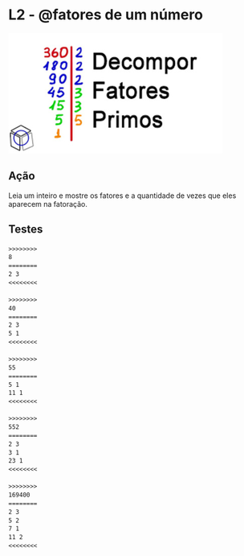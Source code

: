# L2 - @fatores de um número

![_](cover.jpg)

## Ação

Leia um inteiro e mostre os fatores e a quantidade de vezes que eles aparecem na fatoração.

## Testes

``` txt
>>>>>>>>
8
========
2 3
<<<<<<<<

>>>>>>>>
40
========
2 3
5 1
<<<<<<<<

>>>>>>>>
55
========
5 1
11 1
<<<<<<<<

>>>>>>>>
552
========
2 3
3 1
23 1
<<<<<<<<

>>>>>>>>
169400
========
2 3
5 2
7 1
11 2
<<<<<<<<

```
